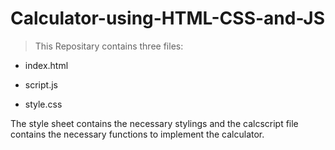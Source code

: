 # Calculator-using-HTML-CSS-and-JS


>This Repositary contains three files: 



* index.html

* script.js

* style.css



The style sheet contains the necessary stylings and the calcscript file contains the necessary functions to implement the calculator.
